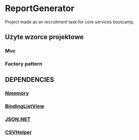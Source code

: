 # ReportGenerator

Project made as an recruitment task for core services bootcamp.

## Użyte wzorce projektowe

### Mvc

### Factory pattern




## DEPENDENCIES 

### [Nmemory](https://nmemory.net/download)

### [BindingListView](http://blw.sourceforge.net/)

### [JSON.NET](https://www.newtonsoft.com/json)

### [CSVHelper](https://joshclose.github.io/CsvHelper/)
